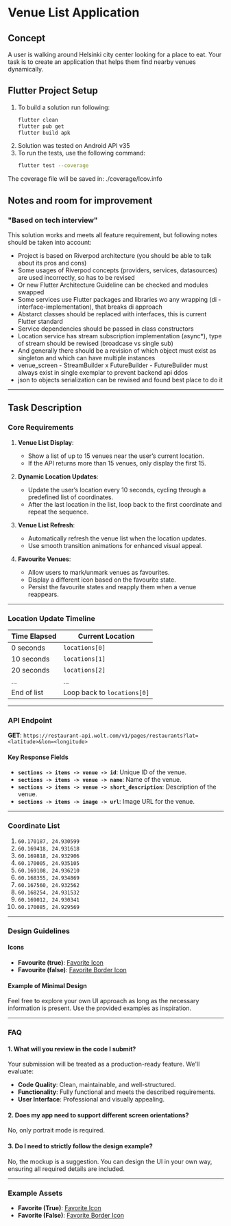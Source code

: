 # Venue List Application

## Concept
A user is walking around Helsinki city center looking for a place to eat. Your task is to create an application that helps them find nearby venues dynamically.

## Flutter Project Setup

1. To build a solution run following:
   ```bash
   flutter clean
   flutter pub get
   flutter build apk
2. Solution was tested on Android API v35
3. To run the tests, use the following command:
   ```bash
   flutter test --coverage
The coverage file will be saved in: ./coverage/Icov.info

## Notes and room for improvement 
### "Based on tech interview"
This solution works and meets all feature requirement, but following notes should be taken into account:
   - Project is based on Riverpod architecture (you should be able to talk about its pros and cons)
   - Some usages of Riverpod concepts (providers, services, datasources) are used incorrectly, so has to be revised
   - Or new Flutter Architecture Guideline can be checked and modules swapped
   - Some services use Flutter packages and libraries wo any wrapping (di - interface-implementation), that breaks di approach
   - Abstarct classes should be replaced with interfaces, this is current Flutter standard
   - Service dependencies should be passed in class constructors
   - Location service has stream subscription implementation (async*), type of stream should be rewised (broadcase vs single sub)
   - And generally there should be a revision of which object must exist as singleton and which can have multiple instances
   - venue_screen - StreamBuilder x FutureBuilder - FutureBuilder must always exist in single exemplar to prevent backend api ddos
   - json to objects serialization can be rewised and found best place to do it

---

## Task Description

### Core Requirements
1. **Venue List Display**:
   - Show a list of up to 15 venues near the user’s current location.
   - If the API returns more than 15 venues, only display the first 15.

2. **Dynamic Location Updates**:
   - Update the user’s location every 10 seconds, cycling through a predefined list of coordinates.
   - After the last location in the list, loop back to the first coordinate and repeat the sequence.

3. **Venue List Refresh**:
   - Automatically refresh the venue list when the location updates.
   - Use smooth transition animations for enhanced visual appeal.

4. **Favourite Venues**:
   - Allow users to mark/unmark venues as favourites.
   - Display a different icon based on the favourite state.
   - Persist the favourite states and reapply them when a venue reappears.

---

### Location Update Timeline

| Time Elapsed | Current Location       |
|--------------|-------------------------|
| 0 seconds    | `locations[0]`          |
| 10 seconds   | `locations[1]`          |
| 20 seconds   | `locations[2]`          |
| ...          | ...                     |
| End of list  | Loop back to `locations[0]` |

---

### API Endpoint

**GET**: `https://restaurant-api.wolt.com/v1/pages/restaurants?lat=<latitude>&lon=<longitude>`

#### Key Response Fields
- **`sections -> items -> venue -> id`**: Unique ID of the venue.
- **`sections -> items -> venue -> name`**: Name of the venue.
- **`sections -> items -> venue -> short_description`**: Description of the venue.
- **`sections -> items -> image -> url`**: Image URL for the venue.

---

### Coordinate List
1. `60.170187, 24.930599`
2. `60.169418, 24.931618`
3. `60.169818, 24.932906`
4. `60.170005, 24.935105`
5. `60.169108, 24.936210`
6. `60.168355, 24.934869`
7. `60.167560, 24.932562`
8. `60.168254, 24.931532`
9. `60.169012, 24.930341`
10. `60.170085, 24.929569`

---

### Design Guidelines

#### Icons
- **Favourite (true)**: [Favorite Icon](https://material.io/tools/icons/?icon=favorite&style=baseline)
- **Favourite (false)**: [Favorite Border Icon](https://material.io/tools/icons/?icon=favorite_border&style=baseline)

#### Example of Minimal Design
Feel free to explore your own UI approach as long as the necessary information is present. Use the provided examples as inspiration.

---

### FAQ

#### 1. What will you review in the code I submit?
Your submission will be treated as a production-ready feature. We'll evaluate:
- **Code Quality**: Clean, maintainable, and well-structured.
- **Functionality**: Fully functional and meets the described requirements.
- **User Interface**: Professional and visually appealing.

#### 2. Does my app need to support different screen orientations?
No, only portrait mode is required.

#### 3. Do I need to strictly follow the design example?
No, the mockup is a suggestion. You can design the UI in your own way, ensuring all required details are included.

---

### Example Assets
- **Favorite (True)**: [Favorite Icon](https://material.io/tools/icons/?icon=favorite&style=baseline)
- **Favorite (False)**: [Favorite Border Icon](https://material.io/tools/icons/?icon=favorite_border&style=baseline)
